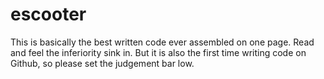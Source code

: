 escooter
========
This is basically the best written code ever assembled on one page. Read and feel the inferiority sink in. 
But it is also the first time writing code on Github, so please set the judgement bar low. 